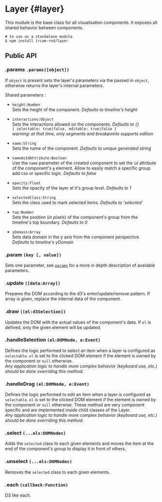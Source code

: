 ---
---

# Layer {#layer}

This module is the base class for all visualisation components. It exposes all shared behavior between components.

~~~
# to use as a standalone module
$ npm install ircam-rnd/layer
~~~

## Public API 

### .params `.params([object])`

If `object` is present sets the layer's parameters via the passed in `object`, otherwise returns the layer's internal parameters.  

Shared parameters :

* `height:Number`  
  Sets the height of the component. _Defaults to timeline's height_

* `interactions:Object`  
  Sets the interactions allowed on the components. _Defaults to {}_  
  `{ selectable: true|false, editable: true|false }`  
  _warning: at that time, only segments and breakpoints supports edition_  

* `name:String`   
  Sets the name of the component. _Defaults to unique generated string_

* `nameAsIdAttribute:Boolean`  
  Use the `name` parameter of the created component to set the `id` attribute of the component's `g` element. Allow to easily match a specific group add css or specific logic. _Defaults to false_  

* `opacity:Float`  
  Sets the opacity of the layer at it's group level. _Defaults to 1_  

* `selectedClass:String`  
  Sets the class used to mark selected items. _Defaults to 'selected'_  

* `top:Number`  
  Sets the position (_in pixels_) of the component's group from the timeline's top boundary. _Defaults to 0_  

* `yDomain:Array`   
  Sets data domain in the y axis from the component perspective. _Defaults to timeline's yDomain_ 


### .param `(key [, value])`

Sets one parameter, see [`params`](#layer-params) for a more in depth description of available parameters.


### .update `([data:Array])`

Prepares the DOM according to the d3's enter/update/remove pattern. If array is given, replace the internal data of the component.


### .draw `([el:d3Selection])`

Updates the DOM with the actual values of the component's data. If `el` is defined, only the given element will be updated.


### .handleSelection `(el:DOMNode, e:Event)`

Defines the logic performed to select an item when a layer is configured as `selectable`. `el` is set to the clicked DOM element if the element is owned by the component or `null` otherwise.  
_Any application logic to handle more complex behavior (keyboard use, etc.) should be done overriding this method._


### .handleDrag `(el:DOMNode, e:Event)`

Defines the logic performed to edit an item when a layer is configured as `selectable`. `el` is set to the clicked DOM element if the element is owned by the component or `null` otherwise. These method are very component specific and are implemented inside child classes of the Layer.  
_Any application logic to handle more complex behavior (keyboard use, etc.) should be done overriding this method._


### .select `(...els:DOMNodes)`

Adds the `selected` class to each given elements and moves the item at the end of the component's group to display it in front of others.


### .unselect `(...els:DOMNodes)`

Removes the `selected` class to each given elements.

### .each `(callback:Function)`

D3 like each.